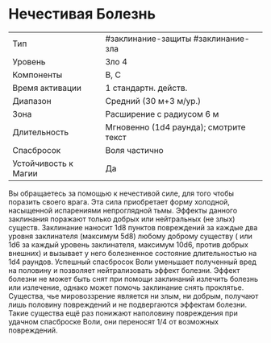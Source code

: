 
# Нечестивая Болезнь

|                      |                                        |
| -------------------- | -------------------------------------- |
| Тип                  | #заклинание-защиты #заклинание-зла     | 
| Уровень              | Зло 4                                  |
| Компоненты           | В, С                                   |
| Время активации      | 1 стандартн. действ.                   |
| Диапазон             | Средний (30 м+3 м/ур.)                 |
| Зона                 | Расширение с радиусом 6 м              |
| Длительность         | Мгновенно (1d4 раунда); смотрите текст |
| Спасбросок           | Воля частично                          |
| Устойчивость к Магии | Да                                     |

Вы обращаетесь за помощью к нечестивой силе, для того чтобы поразить своего врага. Эта сила приобретает форму холодной, насыщенной испарениями непроглядной тьмы. Эффекты данного заклинания поражают только добрых или нейтральных (не злых) существ. Заклинание наносит 1d8 пунктов повреждений за каждые два уровня заклинателя (максимум 5d8) любому доброму существу ( или 1d6 за каждый уровень заклинателя, максимум 10d6, против добрых внешних) и вызывает у него болезненное состояние длительностью на 1d4 раундов. Успешный спасбросок Воли уменьшает полученный вред на половину и позволяет нейтрализовать эффект болезни. Эффект болезни не может быть снят при помощи заклинаний излечить болезнь или излечение, однако может помочь заклинание снять проклятье. Существа, чье мировоззрение является ни злым, ни добрым, получают лишь половину повреждений и не подвергаются эффектам болезни. Такие существа ещё раз понижают наполовину повреждения при удачном спасброске Воли, они переносят 1/4 от возможных повреждений.